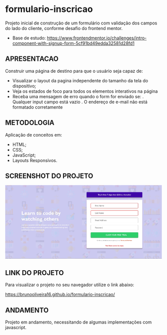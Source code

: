 # formulario-inscricao
Projeto inicial de construção de um formulário com validação dos campos do lado do cliente, conforme desafio do frontend mentor.

- Base de estudo: https://www.frontendmentor.io/challenges/intro-component-with-signup-form-5cf91bd49edda32581d28fd1

## APRESENTACAO
Construir uma página de destino para que o usuário seja capaz de:
- Visualizar o layout da pagina independente do tamanho da tela do dispositivo;
- Veja os estados de foco para todos os elementos interativos na página
- Receba uma mensagem de erro quando o form for enviado se:
. Qualquer input campo está vazio
. O endereço de e-mail não está formatado corretamente

## METODOLOGIA
Aplicação de conceitos em:
- HTML;
- CSS;
- JavaScript;
- Layouts Responsivos.

## SCREENSHOT DO PROJETO

![Screenshot](./assets/screenshot/screenshot.jpg)

## LINK DO PROJETO
Para visualizar o projeto no seu navegador utilize o link abaixo:

https://brunooliveira16.github.io/formulario-inscricao/

## ANDAMENTO
Projeto em andamento, necessitando de algumas implementações com javascript.
